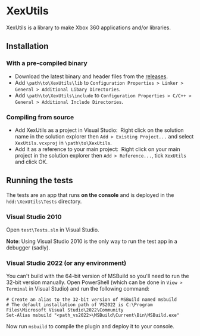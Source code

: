 # XexUtils

XexUtils is a library to make Xbox 360 applications and/or libraries.

## Installation

### With a pre-compiled binary

-   Download the latest binary and header files from the [releases](https://github.com/ClementDreptin/XexUtils/releases).
-   Add `\path\to\XexUtils\lib` to `Configuration Properties > Linker > General > Additional Libary Directories`.
-   Add `\path\to\XexUtils\include` to `Configuration Properties > C/C++ > General > Additional Include Directories`.

### Compiling from source

-   Add XexUtils as a project in Visual Studio:&nbsp;
    Right click on the solution name in the solution explorer then `Add > Existing Project...` and select `XexUtils.vcxproj` in `\path\to\XexUtils`.
-   Add it as a reference to your main project:&nbsp;
    Right click on your main project in the solution explorer then `Add > Reference...`, tick `XexUtils` and click OK.

## Running the tests

The tests are an app that runs **on the console** and is deployed in the `hdd:\XexUtils\Tests` directory.

### Visual Studio 2010

Open `test\Tests.sln` in Visual Studio.

**Note**: Using Visual Studio 2010 is the only way to run the test app in a debugger (sadly).

### Visual Studio 2022 (or any environment)

You can't build with the 64-bit version of MSBuild so you'll need to run the 32-bit version manually. Open PowerShell (which can be done in `View > Terminal` in Visual Studio) and run the following command:

```PS1
# Create an alias to the 32-bit version of MSBuild named msbuild
# The default installation path of VS2022 is C:\Program Files\Microsoft Visual Studio\2022\Community
Set-Alias msbuild "<path_vs2022>\MSBuild\Current\Bin\MSBuild.exe"
```

Now run `msbuild` to compile the plugin and deploy it to your console.
